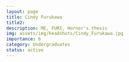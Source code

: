 ```yaml
---
layout: page
title: Cindy Furukawa
title2: 
description: ME, FURI, Hornor's thesis 
img: assets/img/headshots/Cindy_Furukawa.jpg
importance: 6
category: Undergraduates
status: active
---
```





